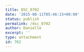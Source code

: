 ```yaml
---
title: DSC_0702
date: '2015-08-11T05:46:15+00:00'
status: publish
permalink: /dsc_0702
author: Danielle
excerpt: ''
type: attachment
id: 762
---
```

<!DOCTYPE html PUBLIC "-//W3C//DTD HTML 4.0 Transitional//EN" "http://www.w3.org/TR/REC-html40/loose.dtd">
<?xml encoding="UTF-8">
